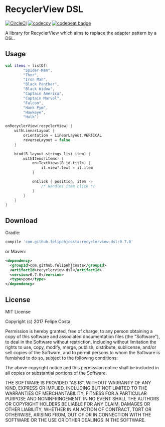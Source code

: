 # RecyclerView DSL

[![CircleCI](https://circleci.com/gh/felipehjcosta/recyclerview-dsl.svg?style=svg)](https://circleci.com/gh/felipehjcosta/recyclerview-dsl)
[![codecov](https://codecov.io/gh/felipehjcosta/recyclerview-dsl/branch/master/graph/badge.svg)](https://codecov.io/gh/felipehjcosta/recyclerview-dsl)
[![codebeat badge](https://codebeat.co/badges/7e1861be-faec-4355-8f04-04abb53fdce0)](https://codebeat.co/projects/github-com-felipehjcosta-recyclerview-dsl-master)

A library for RecyclerView which aims to replace the adapter pattern by a DSL.

Usage
-----

```kotlin
val items = listOf(
        "Spider-Man",
        "Thor",
        "Iron Man",
        "Black Panther",
        "Black Widow",
        "Captain America",
        "Captain Marvel",
        "Falcon",
        "Hank Pym",
        "Hawkeye",
        "Hulk")

onRecyclerView(recyclerView) {
    withLinearLayout {
        orientation = LinearLayout.VERTICAL
        reverseLayout = false
    }

    bind(R.layout.strings_list_item) {
        withItems(items) {
            on<TextView>(R.id.title) {
                it.view?.text = it.item
            }

            onClick { position, item ->
                /* Handles item click */
            }
        }
    }
}
```

Download
--------

Gradle:
```groovy
compile 'com.github.felipehjcosta:recyclerview-dsl:0.7.0'
```
or Maven:
```xml
<dependency>
  <groupId>com.github.felipehjcosta</groupId>
  <artifactId>recyclerview-dsl</artifactId>
  <version>0.7.0</version>
  <type>pom</type>
</dependency>
```

License
-------

MIT License

Copyright (c) 2017 Felipe Costa

Permission is hereby granted, free of charge, to any person obtaining a copy
of this software and associated documentation files (the "Software"), to deal
in the Software without restriction, including without limitation the rights
to use, copy, modify, merge, publish, distribute, sublicense, and/or sell
copies of the Software, and to permit persons to whom the Software is
furnished to do so, subject to the following conditions:

The above copyright notice and this permission notice shall be included in all
copies or substantial portions of the Software.

THE SOFTWARE IS PROVIDED "AS IS", WITHOUT WARRANTY OF ANY KIND, EXPRESS OR
IMPLIED, INCLUDING BUT NOT LIMITED TO THE WARRANTIES OF MERCHANTABILITY,
FITNESS FOR A PARTICULAR PURPOSE AND NONINFRINGEMENT. IN NO EVENT SHALL THE
AUTHORS OR COPYRIGHT HOLDERS BE LIABLE FOR ANY CLAIM, DAMAGES OR OTHER
LIABILITY, WHETHER IN AN ACTION OF CONTRACT, TORT OR OTHERWISE, ARISING FROM,
OUT OF OR IN CONNECTION WITH THE SOFTWARE OR THE USE OR OTHER DEALINGS IN THE
SOFTWARE.
